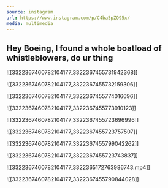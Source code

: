 ```yaml
---
source: instagram
url: https://www.instagram.com/p/C4ba5pZO95x/
media: multimedia
---
```


## Hey Boeing, I found a whole boatload of whistleblowers, do ur thing

![[3322367460782104177_3322367455731942368]]

![[3322367460782104177_3322367455732159306]]

![[3322367460782104177_3322367455774016696]]

![[3322367460782104177_3322367455773910123]]

![[3322367460782104177_3322367455723696996]]

![[3322367460782104177_3322367455723757507]]

![[3322367460782104177_3322367455799042262]]

![[3322367460782104177_3322367455723743837]]

![[3322367460782104177_3322365172763986743.mp4]]

![[3322367460782104177_3322367455790844028]]

